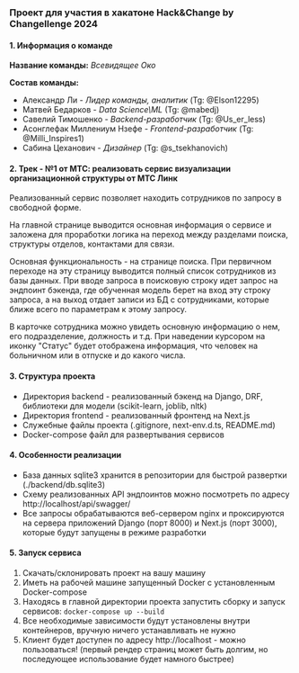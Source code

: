
### Проект для участия в хакатоне Hack&Change by Changellenge 2024

#### 1. Информация о команде

**Название команды:** _Всевидящее Око_

**Состав команды:**
- Александр Ли - _Лидер команды, аналитик_ (Tg: @Elson12295)
- Матвей Бедарков - _Data Science\ML_ (Tg: @mabedj)
- Савелий Тимошенко - _Backend-разработчик_ (Tg: @Us_er_less)
- Асонглефак Миллениум Нзефе - _Frontend-разработчик_ (Tg: @Milli_Inspires1)
- Сабина Цеханович - _Дизайнер_ (Tg: @s_tsekhanovich)

#### 2. Трек - №1 от МТС: реализовать сервис визуализации организационной структуры от МТС Линк

Реализованный сервис позволяет находить сотрудников по запросу в свободной форме.

На главной странице выводится основная информация о сервисе и заложена для проработки логика на переход между разделами
поиска, структуры отделов, контактами для связи.

Основная функциональность - на странице поиска. При первичном переходе на эту страницу выводится полный список 
сотрудников из базы данных. При вводе запроса в поисковую строку идет запрос на эндпоинт бэкенда, где обученная модель 
берет на вход эту строку запроса, а на выход отдает записи из БД с сотрудниками, которые ближе всего по параметрам
к этому запросу.

В карточке сотрудника можно увидеть основную информацию о нем, его подразделение, должность и т.д. 
При наведении курсором на иконку "Статус" будет отображена информация, что человек на больничном или в отпуске и до какого
числа.

#### 3. Структура проекта

- Директория backend - реализованный бэкенд на Django, DRF, библиотеки для модели (scikit-learn, joblib, nltk)
- Директория frontend - реализованный фронтенд на Next.js
- Служебные файлы проекта (.gitignore, next-env.d.ts, README.md)
- Docker-compose файл для развертывания сервисов

#### 4. Особенности реализации
- База данных sqlite3 хранится в репозитории для быстрой развертки (./backend/db.sqlite3)
- Схему реализованных API эндпоинтов можно посмотреть по адресу http://localhost/api/swagger/
- Все запросы обрабатываются веб-сервером nginx и проксируются на сервера приложений Django (порт 8000) и Next.js 
(порт 3000), которые будут запущены в режиме разработки


#### 5. Запуск сервиса

1. Скачать/склонировать проект на вашу машину
2. Иметь на рабочей машине запущенный Docker с установленным Docker-compose
3. Находясь в главной директории проекта запустить сборку и запуск сервисов: `docker-compose up --build`
4. Все необходимые зависимости будут установлены внутри контейнеров, вручную ничего устанавливать не нужно
5. Клиент будет доступен по адресу http://localhost - можно пользоваться! (первый рендер страниц может быть долгим, 
но последующее использование будет намного быстрее)



